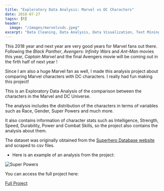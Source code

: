 ```yaml
---
title: "Exploratory Data Analysis: Marvel vs DC Characters"
date: 2018-07-27
tagss: [R]
header:
  image: "/images/marvelvsdc.jpeg"
excerpt: "Data Cleaning, Data Analysis, Data Visualization, Text Mining, Deep Learning, Natural Language Processing, Shiny App"
---
```


This 2018 year and next year are very good years for Marvel fans out there. Following the *Black Panther*, *Avengers: Infinity Wars* and *Ant-Man* movies this year, *Captain Marvel* and the final Avengers movie will be coming out in the firth half of next year !

Since I am also a huge Marvel fan as well, I made this analysis project about comparing Marvel characters with DC characters. I really had fun making this project!

This is an Exploratory Data Analysis of the comparison between the characters in the Marvel and DC Universe.

The analysis includes the distribution of the characters in terms of variables such as Race, Gender, Super Powers and much more.

It also contains information of character stats such as Intelligence, Strength, Speed, Durability, Power and Combat Skills, so the project also contains the analysis about them.

The dataset was originally obtained from the [Superhero Database website](https://www.superherodb.com) and scraped to csv files.

* Here is an example of an analysis from the project:

<img src="{{ site.url }}{{ site.baseurl }}/images/superpower.png" alt="Super Powers">

You can access the full project here:

[Full Project](http://rpubs.com/adrianromano/407987)
